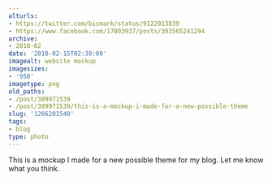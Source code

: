 ```yaml
---
alturls:
- https://twitter.com/bismark/status/9122913839
- https://www.facebook.com/17803937/posts/303565241294
archive:
- 2010-02
date: '2010-02-15T02:39:00'
imagealt: website mockup
imagesizes:
- '950'
imagetype: png
old_paths:
- /post/389971539
- /post/389971539/this-is-a-mockup-i-made-for-a-new-possible-theme
slug: '1266201540'
tags:
- blog
type: photo
---
```


This is a mockup I made for a new possible theme for my blog.  Let me know
what you think.

